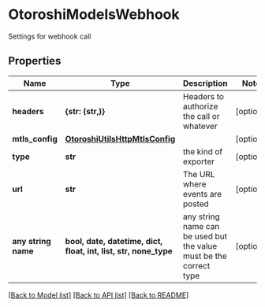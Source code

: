 # OtoroshiModelsWebhook

Settings for webhook call

## Properties
Name | Type | Description | Notes
------------ | ------------- | ------------- | -------------
**headers** | **{str: (str,)}** | Headers to authorize the call or whatever | [optional] 
**mtls_config** | [**OtoroshiUtilsHttpMtlsConfig**](OtoroshiUtilsHttpMtlsConfig.md) |  | [optional] 
**type** | **str** | the kind of exporter | [optional] 
**url** | **str** | The URL where events are posted | [optional] 
**any string name** | **bool, date, datetime, dict, float, int, list, str, none_type** | any string name can be used but the value must be the correct type | [optional]

[[Back to Model list]](../README.md#documentation-for-models) [[Back to API list]](../README.md#documentation-for-api-endpoints) [[Back to README]](../README.md)


